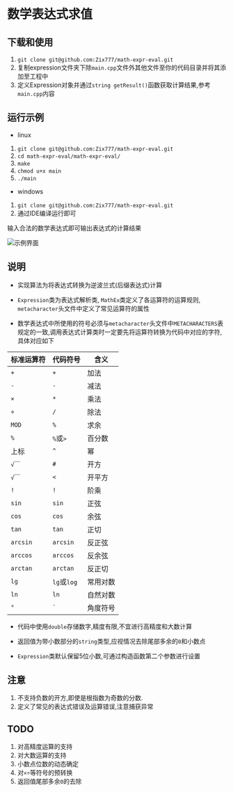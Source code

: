# 数学表达式求值
## 下载和使用
1. `git clone git@github.com:Zix777/math-expr-eval.git`
2. 复制expression文件夹下除`main.cpp`文件外其他文件至你的代码目录并将其添加至工程中
3. 定义Expression对象并通过`string getResult()`函数获取计算结果,参考`main.cpp`内容

## 运行示例
- linux
 1. `git clone git@github.com:Zix777/math-expr-eval.git`
 2. `cd math-expr-eval/math-expr-eval/`
 3. `make`
 4. `chmod u+x main`
 5. `./main`

- windows
 1. `git clone git@github.com:Zix777/math-expr-eval.git`
 2. 通过IDE编译运行即可

输入合法的数学表达式即可输出表达式的计算结果

![示例界面](https://github.com/Zix777/math-expr-eval/blob/master/screenshot/sp20161010_214714.png)

## 说明
- 实现算法为将表达式转换为逆波兰式(后缀表达式)计算

- `Expression`类为表达式解析类, `MathEx`类定义了各运算符的运算规则, `metacharacter`头文件中定义了常见运算符的属性

- 数学表达式中所使用的符号必须与`metacharacter`头文件中`METACHARACTERS`表规定的一致,调用表达式计算类时一定要先将运算符转换为代码中对应的字符,具体对应如下

标准运算符|代码符号|含义
---------------|-----------|------
`+`|`+`|加法
`-`|`-`|减法
`×`|`*`|乘法
`÷`|`/`|除法
`MOD`|`%`|求余
`%`|`%`或`>`|百分数
上标|`^`|幂
`√￣`|`#`|开方
`√￣`|`<`|开平方
`!`|`!`|阶乘
`sin`|`sin`|正弦
`cos`|`cos`|余弦
`tan`|`tan`|正切
`arcsin`|`arcsin`|反正弦
`arccos`|`arccos`|反余弦
`arctan`|`arctan`|反正切
`lg`|`lg`或`log`|常用对数
`ln`|`ln`|自然对数
`°`|`` ` ``|角度符号

- 代码中使用`double`存储数字,精度有限,不宜进行高精度和大数计算

- 返回值为带小数部分的`string`类型,应视情况去除尾部多余的`0`和小数点

- `Expression`类默认保留5位小数,可通过构造函数第二个参数进行设置

## 注意
1. 不支持负数的开方,即使是根指数为奇数的分数.
2. 定义了常见的表达式错误及运算错误,注意捕获异常

## TODO
1. 对高精度运算的支持
2. 对大数运算的支持
3. 小数点位数的动态确定
4. 对`×÷`等符号的预转换
3. 返回值尾部多余`0`的去除

